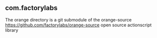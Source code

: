 com.factorylabs
---------------

The orange directory is a git submodule of the orange-source <https://github.com/factorylabs/orange-source> open source actionscript library
